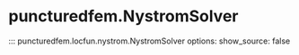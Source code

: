 # puncturedfem.NystromSolver
::: puncturedfem.locfun.nystrom.NystromSolver
    options:
        show_source: false